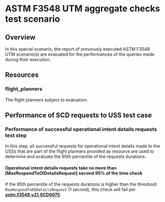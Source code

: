 # ASTM F3548 UTM aggregate checks test scenario

## Overview
In this special scenario, the report of previously executed ASTM F3548 UTM scenario(s) are evaluated for the
performances of the queries made during their execution.

## Resources

### flight_planners
The flight planners subject to evaluation.

## Performance of SCD requests to USS test case

### Performance of successful operational intent details requests test step

In this step, all successful requests for operational intent details made to the USSs that are part of the flight
planners provided as resource are used to determine and evaluate the 95th percentile of the requests durations.

#### Operational intent details requests take no more than [MaxRespondToOIDetailsRequest] second 95% of the time check

If the 95th percentile of the requests durations is higher than the threshold `MaxRespondToOIDetailsRequest` (1 second),
this check will fail per **[astm.f3548.v21.SCD0075](../../../requirements/astm/f3548/v21.md)**.
